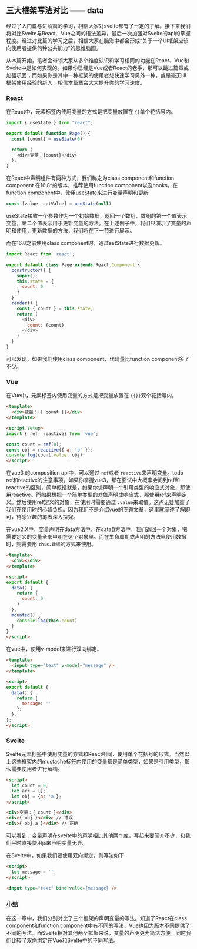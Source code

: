 ## 三大框架写法对比 —— data

经过了入门篇与进阶篇的学习，相信大家对svelte都有了一定的了解。接下来我们将对比Svelte与React、Vue之间的语法差异，最后一次加强对Svelte的api的掌握程度。经过对比篇的学习之后，相信大家在脑海中都会形成“关于一个UI框架应该向使用者提供何种公共能力”的思维脑图。

从本篇开始，笔者会带领大家从多个维度认识和学习相同的功能在React、Vue和Svelte中是如何实现的。如果你已经是Vue或者React的老手，那可以跳过篇章或加强巩固；而如果你是其中一种框架的使用者想快速学习另外一种，或是毫无UI框架使用经验的新人，相信本篇章会大大提升你的学习速度。

### React

在React中，元素标签内使用变量的方式是把变量放置在 `{}`单个花括号内。

```javascript
import { useState } from "react";

export default function Page() {
  const [count] = useState(0);

  return (
    <div>变量：{count}</div>
  );
}
```

在React中声明组件有两种方式，我们称之为class component和function component
在16.8^的版本，推荐使用function component以及hooks。在function component中，使用useState来进行变量声明和更新

```javascript
const [value, setValue] = useState(null)
```

useState接收一个参数作为一个初始数据，返回一个数组，数组的第一个值表示变量，第二个值表示用于更新变量的方法。在上述例子中，我们只演示了变量的声明和使用，更新数据的方法，我们将在下一节进行展示。

而在16.8之前使用class component时，通过setState进行数据更新。

```javascript
import React from 'react';

export default class Page extends React.Component {
  constructor() {
    super();
    this.state = {
      count: 0
    }
  }
  render() {
    const { count } = this.state;
    return (
      <div>
        count: {count}
      </div>
    )
  }
}
```

可以发现，如果我们使用class component，代码量比function component多了不少。

### Vue

在Vue中，元素标签内使用变量的方式是把变量放置在 `{{}}`双个花括号内。

```html
<template>
  <div>变量：{{ count }}</div>
</template>

<script setup>
import { ref, reactive} from 'vue';

const count = ref(0);
const obj = reactive({ a: 'b' });
console.log(count.value, obj);
</script>
```

在vue3 的composition api中，可以通过 `ref`或者 `reactive`来声明变量。todo ref和reactive的注意事项。如果你掌握vue3，那在面试中大概率会问到ref和reactive的区别，简单概括就是，如果你想声明一个引用类型的响应式对象，那使用reactive。而如果想把一个简单类型的对象声明成响应式，那使用ref来声明定义。然后使用ref定义的对象，在使用时需要通过 `.value`来取值。这点无疑加重了我们在使用时的心智负担。因为我们不是介绍vue的专题文章，这里就简述了解即可，待感兴趣的笔者深入探究。

在vue2.X中，变量声明在data方法中，在data()方法中，我们返回一个对象，把需要定义的变量全部申明在这个对象里。而在生命周期或声明的方法里使用数据时，则需要用 `this.数据`的方式来使用。

```html
<template>
  <div></div>
</template>

<script>
export default {
  data() {
    return {
      count: 0
    }
  },
  mounted() {
    console.log(this.count)
  }
}
</script>
```

在vue中，使用v-model来进行双向绑定。

```html
<template>
  <input type="text" v-model="message" />
</template>

<script>
export default {
  data() {
    return {
      message: ''
    };
  },
};
</script>
```

### Svelte

Svelte元素标签中使用变量的方式和React相同，使用单个花括号的形式。当然以上这些框架内的mustache标签内使用的变量都是简单类型，如果是引用类型，那么需要使用者进行解构。

```html
<script>
  let count = 0;
  let arr = [];
  let obj = {a: 'a'};
</script>

<div>变量：{ count }</div>
<div>{ obj }</div> // 错误
<div>{ obj.a }</div> // 正确
```

可以看到，变量声明在svelte中的声明相比其他两个库，写起来要简介不少，和我们平时直接使用js来声明变量无异。

在Svelte中，如果我们要使用双向绑定，则写法如下

```html
<script>
  let message = '';
</script>

<input type="text" bind:value={message} />
```

### 小结

在这一章中，我们分别对比了三个框架的声明变量的写法。知道了React在class component和function component中有不同的写法，Vue也因为版本不同提供了不同的写法。而Svelte相对其他两个框架来说，变量的声明更为简洁方便。同时我们比较了双向绑定在Vue和Svelte中的不同写法。